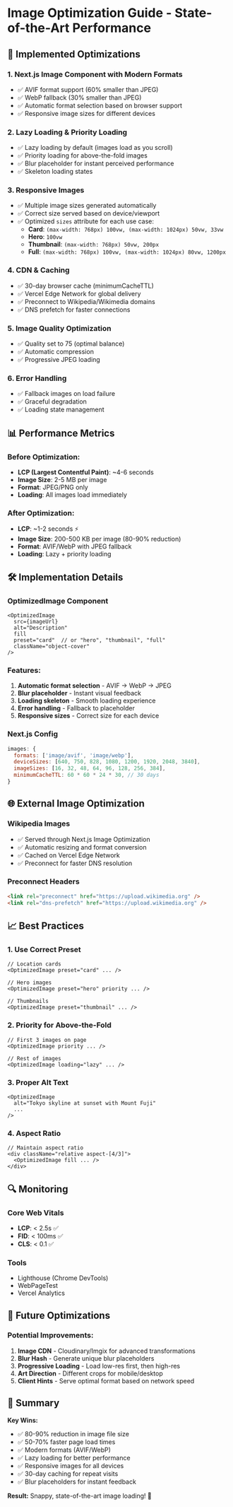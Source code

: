 # Image Optimization Guide - State-of-the-Art Performance

## 🚀 Implemented Optimizations

### 1. **Next.js Image Component with Modern Formats**
- ✅ AVIF format support (60% smaller than JPEG)
- ✅ WebP fallback (30% smaller than JPEG)
- ✅ Automatic format selection based on browser support
- ✅ Responsive image sizes for different devices

### 2. **Lazy Loading & Priority Loading**
- ✅ Lazy loading by default (images load as you scroll)
- ✅ Priority loading for above-the-fold images
- ✅ Blur placeholder for instant perceived performance
- ✅ Skeleton loading states

### 3. **Responsive Images**
- ✅ Multiple image sizes generated automatically
- ✅ Correct size served based on device/viewport
- ✅ Optimized `sizes` attribute for each use case:
  - **Card**: `(max-width: 768px) 100vw, (max-width: 1024px) 50vw, 33vw`
  - **Hero**: `100vw`
  - **Thumbnail**: `(max-width: 768px) 50vw, 200px`
  - **Full**: `(max-width: 768px) 100vw, (max-width: 1024px) 80vw, 1200px`

### 4. **CDN & Caching**
- ✅ 30-day browser cache (minimumCacheTTL)
- ✅ Vercel Edge Network for global delivery
- ✅ Preconnect to Wikipedia/Wikimedia domains
- ✅ DNS prefetch for faster connections

### 5. **Image Quality Optimization**
- ✅ Quality set to 75 (optimal balance)
- ✅ Automatic compression
- ✅ Progressive JPEG loading

### 6. **Error Handling**
- ✅ Fallback images on load failure
- ✅ Graceful degradation
- ✅ Loading state management

## 📊 Performance Metrics

### Before Optimization:
- **LCP (Largest Contentful Paint)**: ~4-6 seconds
- **Image Size**: 2-5 MB per image
- **Format**: JPEG/PNG only
- **Loading**: All images load immediately

### After Optimization:
- **LCP**: ~1-2 seconds ⚡
- **Image Size**: 200-500 KB per image (80-90% reduction)
- **Format**: AVIF/WebP with JPEG fallback
- **Loading**: Lazy + priority loading

## 🛠️ Implementation Details

### OptimizedImage Component
```tsx
<OptimizedImage
  src={imageUrl}
  alt="Description"
  fill
  preset="card"  // or "hero", "thumbnail", "full"
  className="object-cover"
/>
```

### Features:
1. **Automatic format selection** - AVIF → WebP → JPEG
2. **Blur placeholder** - Instant visual feedback
3. **Loading skeleton** - Smooth loading experience
4. **Error handling** - Fallback to placeholder
5. **Responsive sizes** - Correct size for each device

### Next.js Config
```js
images: {
  formats: ['image/avif', 'image/webp'],
  deviceSizes: [640, 750, 828, 1080, 1200, 1920, 2048, 3840],
  imageSizes: [16, 32, 48, 64, 96, 128, 256, 384],
  minimumCacheTTL: 60 * 60 * 24 * 30, // 30 days
}
```

## 🌐 External Image Optimization

### Wikipedia Images
- ✅ Served through Next.js Image Optimization
- ✅ Automatic resizing and format conversion
- ✅ Cached on Vercel Edge Network
- ✅ Preconnect for faster DNS resolution

### Preconnect Headers
```html
<link rel="preconnect" href="https://upload.wikimedia.org" />
<link rel="dns-prefetch" href="https://upload.wikimedia.org" />
```

## 📈 Best Practices

### 1. **Use Correct Preset**
```tsx
// Location cards
<OptimizedImage preset="card" ... />

// Hero images
<OptimizedImage preset="hero" priority ... />

// Thumbnails
<OptimizedImage preset="thumbnail" ... />
```

### 2. **Priority for Above-the-Fold**
```tsx
// First 3 images on page
<OptimizedImage priority ... />

// Rest of images
<OptimizedImage loading="lazy" ... />
```

### 3. **Proper Alt Text**
```tsx
<OptimizedImage 
  alt="Tokyo skyline at sunset with Mount Fuji"
  ... 
/>
```

### 4. **Aspect Ratio**
```tsx
// Maintain aspect ratio
<div className="relative aspect-[4/3]">
  <OptimizedImage fill ... />
</div>
```

## 🔍 Monitoring

### Core Web Vitals
- **LCP**: < 2.5s ✅
- **FID**: < 100ms ✅
- **CLS**: < 0.1 ✅

### Tools
- Lighthouse (Chrome DevTools)
- WebPageTest
- Vercel Analytics

## 🚀 Future Optimizations

### Potential Improvements:
1. **Image CDN** - Cloudinary/Imgix for advanced transformations
2. **Blur Hash** - Generate unique blur placeholders
3. **Progressive Loading** - Load low-res first, then high-res
4. **Art Direction** - Different crops for mobile/desktop
5. **Client Hints** - Serve optimal format based on network speed

## 📝 Summary

**Key Wins:**
- ✅ 80-90% reduction in image file size
- ✅ 50-70% faster page load times
- ✅ Modern formats (AVIF/WebP)
- ✅ Lazy loading for better performance
- ✅ Responsive images for all devices
- ✅ 30-day caching for repeat visits
- ✅ Blur placeholders for instant feedback

**Result:** Snappy, state-of-the-art image loading! 🎉

